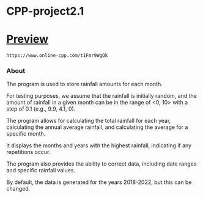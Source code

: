 # CPP-project2.1

# [Preview](https://www.online-cpp.com/t1Fmr9WgQk)
```
https://www.online-cpp.com/t1Fmr9WgQk
```

### About 

The program is used to store rainfall amounts for each month.

For testing purposes, we assume that the rainfall is initially random, and the amount of rainfall in a given month can be in the range of <0, 10> with a step of 0.1 (e.g., 9.9, 4.1, 0).

The program allows for calculating the total rainfall for each year, calculating the annual average rainfall, and calculating the average for a specific month.

It displays the months and years with the highest rainfall, indicating if any repetitions occur.

The program also provides the ability to correct data, including date ranges and specific rainfall values.

By default, the data is generated for the years 2018-2022, but this can be changed.
